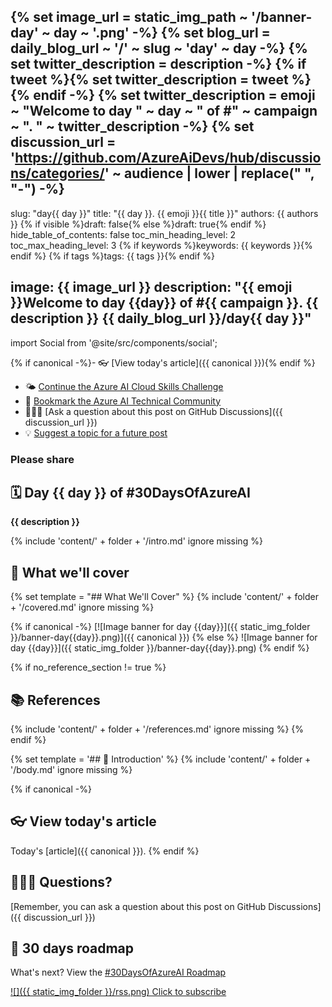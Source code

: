 {% set image_url = static_img_path ~ '/banner-day' ~ day ~ '.png' -%}
{% set blog_url = daily_blog_url ~ '/' ~ slug ~ 'day' ~ day -%}
{% set twitter_description = description -%}
{% if tweet %}{% set twitter_description = tweet %}{% endif -%}
{% set twitter_description = emoji ~ "Welcome to day " ~ day ~ " of #" ~ campaign ~ ". " ~ twitter_description -%}
{% set discussion_url = 'https://github.com/AzureAiDevs/hub/discussions/categories/' ~ audience | lower | replace(" ", "-") -%}
---
slug: "day{{ day }}"
title: "{{ day }}. {{ emoji }}{{ title }}"
authors: {{ authors }}
{% if visible %}draft: false{% else %}draft: true{% endif %}
hide_table_of_contents: false
toc_min_heading_level: 2
toc_max_heading_level: 3
{% if keywords %}keywords: {{ keywords }}{% endif %}
{% if tags %}tags: {{ tags }}{% endif %}

image: {{ image_url }}
description: "{{ emoji }}Welcome to day {{day}} of #{{ campaign }}. {{ description }} {{ daily_blog_url }}/day{{ day }}"
---

import Social from '@site/src/components/social';

<head>

  <meta name="twitter:url" content="{{ blog_url }}" />
  <meta name="twitter:title" content="{{ title }}" />
  <meta name="twitter:description" content="{{ emoji }}Welcome to day {{day}} of #{{ campaign }}. {{ description }}" />
  <meta name="twitter:image" content="{{ image_url }}" />
  <meta name="twitter:card" content="summary_large_image" />

  <meta property="og:url" content="{{ blog_url }}" />
  <meta property="og:title" content="{{ title }}" />
  <meta property="og:description" content="{{ emoji }}Welcome to day {{day}} of #{{ campaign }}. {{ description }}" />
  <meta property="og:image" content="{{ image_url }}" />
  <meta property="og:type" content="article" />
  <meta property="og:site_name" content="Azure AI Developer" />

  <link rel="canonical" {% if canonical %}href="{{ canonical }}" {% else %} href="{{ daily_blog_url }}/day{{ day }}" {% endif %} />

</head>

{% if canonical -%}- 👓 [View today's article]({{ canonical }}){% endif %}
- 🌤️ [Continue the Azure AI Cloud Skills Challenge](https://aka.ms/30-days-of-azure-ai-challenge)
- 🏫 [Bookmark the Azure AI Technical Community](https://techcommunity.microsoft.com/t5/artificial-intelligence-and/ct-p/AI)
- 🙋🏾‍♂️ [Ask a question about this post on GitHub Discussions]({{ discussion_url }})
- 💡 [Suggest a topic for a future post](https://github.com/AzureAiDevs/hub/discussions/categories/call-for-content)

### Please share

<Social
    page_url="{{ blog_url }}"
    image_url="{{ image_url }}"
    title="{{ title }}"
    description= "{% if tweet %}{{ emoji}}Day {{ day }} of #{{ campaign }}. {{ tweet }}{% else %}{{ twitter_description }}{% endif %}"
    hashtags="{{ social_tags }}{% if social_tag %},{{ social_tag }}{% endif %}"
    hashtag="#30DaysOfAzureAi"
/>

## 🗓️ Day {{ day }} of #30DaysOfAzureAI

<!-- README
The following description is also used for the tweet. So it should be action oriented and grab attention 
If you update the description, please update the description: in the frontmatter as well.
-->

**{{ description }}**

<!-- README
The following is the intro to the post. It should be a short teaser for the post.
-->

{% include 'content/' + folder + '/intro.md' ignore missing %}

## 🎯 What we'll cover

<!-- README
The following list is the main points of the post. There should be 3-4 main points.
 -->

{% set template = "## What We'll Cover" %}
{% include 'content/' + folder + '/covered.md' ignore missing %}

<!-- 
- Main point 1
- Main point 2
- Main point 3 
- Main point 4
-->

{% if canonical -%}
[![Image banner for day {{day}}]({{ static_img_folder }}/banner-day{{day}}.png)]({{ canonical }})
{% else %}
![Image banner for day {{day}}]({{ static_img_folder }}/banner-day{{day}}.png)
{% endif %}

<!-- README
Add or update a list relevant references here. These could be links to other blog posts, Microsoft Learn Module, videos, or other resources.
-->

{% if no_reference_section != true %}

## 📚 References

{% include 'content/' + folder + '/references.md' ignore missing %}
{% endif %}

<!-- README
The following is the body of the post. It should be an overview of the post that you are referencing.
See the Learn More section, if you supplied a canonical link, then will be displayed here.
-->

{% set template = '## 🚌 Introduction' %}
{% include 'content/' + folder + '/body.md' ignore missing %}

{% if canonical -%}

## 👓 View today's article

Today's [article]({{ canonical }}).
{% endif %}

## 🙋🏾‍♂️ Questions?

[Remember, you can ask a question about this post on GitHub Discussions]({{ discussion_url }})

## 📍 30 days roadmap

What's next? View the [#30DaysOfAzureAI Roadmap](/hub/roadmap/30days)

[![]({{ static_img_folder }}/rss.png) Click to subscribe](https://azureaidevs.github.io/hub/2023-aia/rss.xml)
